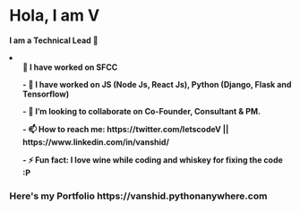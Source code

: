 <h1> Hola, I am V </h1> 

<b>  I am a Technical Lead  👋 <b>
 
 <li>
  
  <ul>
 🔭 I have worked on SFCC
  </ul>
  
  <ul>
- 🌱 I have worked on JS (Node Js, React Js), Python (Django, Flask and Tensorflow)
  </ul>
  
  <ul>
- 👯 I’m looking to collaborate on Co-Founder, Consultant & PM.
  </ul>
  
  <ul>
- 📫 How to reach me: https://twitter.com/letscodeV || https://www.linkedin.com/in/vanshid/
  </ul>
  
  
  <ul>
- ⚡ Fun fact: I love wine while coding and whiskey for fixing the code :P 
  </ul>
  
  <h3>
  <p> 
 Here's my Portfolio https://vanshid.pythonanywhere.com
  </p>
  </h3>
  
 </li>
 

